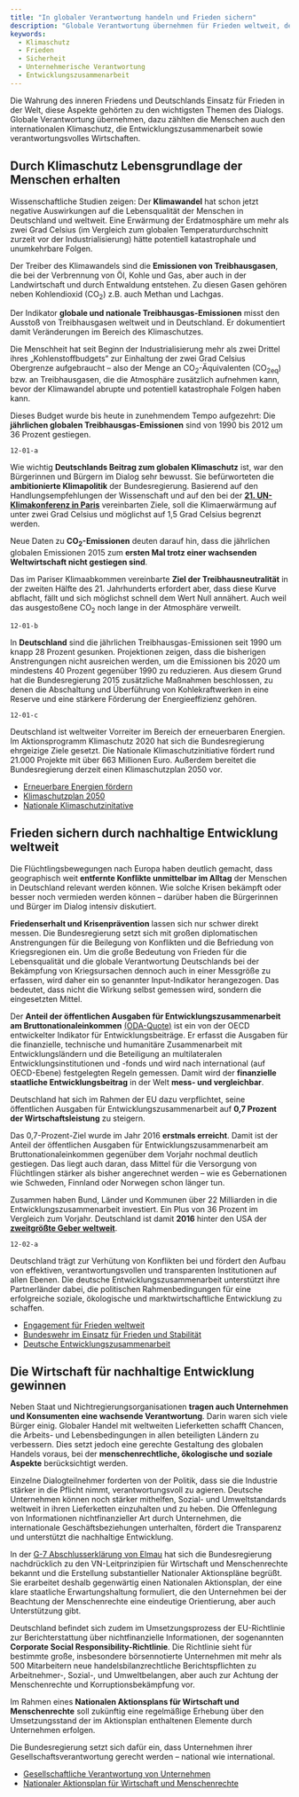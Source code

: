 ```yaml
---
title: "In globaler Verantwortung handeln und Frieden sichern"
description: "Globale Verantwortung übernehmen für Frieden weltweit, den internationalen Klimaschutz und die Entwicklungszusammenarbeit."
keywords:
  - Klimaschutz
  - Frieden
  - Sicherheit
  - Unternehmerische Verantwortung
  - Entwicklungszusammenarbeit
---
```


<!-- Prologue start -->

Die Wahrung des inneren Friedens und Deutschlands Einsatz für Frieden in der Welt, diese Aspekte gehörten zu den wichtigsten Themen des Dialogs. Globale Verantwortung übernehmen, dazu zählten die Menschen auch den internationalen Klimaschutz, die Entwicklungszusammenarbeit sowie verantwortungsvolles Wirtschaften.

<!-- Prologue end -->

<!-- Quote text='Wenn wir gut leben und arbeiten wollen, brauchen wir Frieden. Frieden ist die Basis für alles andere.' source='aus dem Bürgerdialog der AWO Berlin am 17. Juni 2015' -->

## Durch Klimaschutz Lebensgrundlage der Menschen erhalten

Wissenschaftliche Studien zeigen: Der **Klimawandel** hat schon jetzt negative Auswirkungen auf die Lebensqualität der Menschen in Deutschland und weltweit. Eine Erwärmung der Erdatmosphäre um mehr als zwei Grad Celsius (im Vergleich zum globalen Temperaturdurchschnitt zurzeit vor der Industrialisierung) hätte potentiell katastrophale und unumkehrbare Folgen.

<!-- Quote text='[Klimaschutz] das reicht ja nicht nur in Deutschland, das [...] ist doch ein weltweites Problem.' source='aus dem Bürgerdialog der Caritas in Frankfurt am Main am 3. Juni 2015' -->

Der Treiber des Klimawandels sind die **Emissionen von Treibhausgasen**, die bei der Verbrennung von Öl, Kohle und Gas, aber auch in der Landwirtschaft und durch Entwaldung entstehen. Zu diesen Gasen gehören neben Kohlendioxid (CO<sub>2</sub>) z.B. auch Methan und Lachgas.

Der Indikator **globale und nationale Treibhausgas-Emissionen** misst den Ausstoß von Treibhausgasen weltweit und in Deutschland. Er dokumentiert damit Veränderungen im Bereich des Klimaschutzes.

<!-- ColumnContainer start -->

<!-- ColumnLeft start -->

Die Menschheit hat seit Beginn der Industrialisierung mehr als zwei Drittel ihres „Kohlenstoffbudgets“ zur Einhaltung der zwei Grad Celsius Obergrenze aufgebraucht – also der Menge an CO<sub>2</sub>-Äquivalenten (CO<sub>2eq</sub>) bzw. an Treibhausgasen, die die Atmosphäre zusätzlich aufnehmen kann, bevor der Klimawandel abrupte und potentiell katastrophale Folgen haben kann.

Dieses Budget wurde bis heute in zunehmendem Tempo aufgezehrt: Die **jährlichen globalen Treibhausgas-Emissionen** sind von 1990 bis 2012 um 36 Prozent gestiegen.

<!-- ColumnLeft end -->

<!-- ColumnRight start -->

```chart
12-01-a
```

<!-- ColumnRight end -->

<!-- ColumnContainer end -->

Wie wichtig **Deutschlands Beitrag zum globalen Klimaschutz** ist, war den Bürgerinnen und Bürgern im Dialog sehr bewusst. Sie befürworteten die **ambitionierte Klimapolitik** der Bundesregierung. Basierend auf den Handlungsempfehlungen der Wissenschaft und auf den bei der [**21. UN-Klimakonferenz in Paris**](http://www.bmub.bund.de/cop21/) vereinbarten Ziele, soll die Klimaerwärmung auf unter zwei Grad Celsius und möglichst auf 1,5 Grad Celsius begrenzt werden.

<!-- ColumnContainer start -->

<!-- ColumnLeft start -->

Neue Daten zu **CO<sub>2</sub>-Emissionen** deuten darauf hin, dass die jährlichen globalen Emissionen 2015 zum **ersten Mal trotz einer wachsenden Weltwirtschaft nicht gestiegen sind**.

Das im Pariser Klimaabkommen vereinbarte **Ziel der Treibhausneutralität** in der zweiten Hälfte des 21. Jahrhunderts erfordert aber, dass diese Kurve abflacht, fällt und sich möglichst schnell dem Wert Null annähert. Auch weil das ausgestoßene CO<sub>2</sub> noch lange in der Atmosphäre verweilt.

<!-- ColumnLeft end -->

<!-- ColumnRight start -->

```chart
12-01-b
```

<!-- ColumnRight end -->

<!-- ColumnContainer end -->

In **Deutschland** sind die jährlichen Treibhausgas-Emissionen seit 1990 um knapp 28 Prozent gesunken. Projektionen zeigen, dass die bisherigen Anstrengungen nicht ausreichen werden, um die Emissionen bis 2020 um mindestens 40 Prozent gegenüber 1990 zu reduzieren. Aus diesem Grund hat die Bundesregierung 2015 zusätzliche Maßnahmen beschlossen, zu denen die Abschaltung und Überführung von Kohlekraftwerken in eine Reserve und eine stärkere Förderung der Energieeffizienz gehören.

```chart
12-01-c
```

<!-- GovernmentMeasures start -->

Deutschland ist weltweiter Vorreiter im Bereich der erneuerbaren Energien. Im Aktionsprogramm Klimaschutz 2020 hat sich die Bundesregierung ehrgeizige Ziele gesetzt. Die Nationale Klimaschutzinitiative fördert rund 21.000 Projekte mit über 663 Millionen Euro. Außerdem bereitet die Bundesregierung derzeit einen Klimaschutzplan 2050 vor.

- [Erneuerbare Energien fördern](https://www.bmwi.de/DE/Themen/Energie/erneuerbare-energien.html)
- [Klimaschutzplan 2050](http://www.bmub.bund.de/themen/klima-energie/klimaschutz/nationale-klimapolitik/klimaschutzplan-2050/)
- [Nationale Klimaschutzinitative](https://www.klimaschutz.de/)

<!-- GovernmentMeasures end -->

## Frieden sichern durch nachhaltige Entwicklung weltweit

Die Flüchtlingsbewegungen nach Europa haben deutlich gemacht, dass geographisch weit **entfernte Konflikte unmittelbar im Alltag** der Menschen in Deutschland relevant werden können. Wie solche Krisen bekämpft oder besser noch vermieden werden können – darüber haben die Bürgerinnen und Bürger im Dialog intensiv diskutiert.

<!-- Quote text='Unsicherheit fühle ich weniger zur Rentenentwicklung als vor Umweltveränderungen, Kriegsgefahr, Krisen und äußerer Bedrohung.' source='aus dem Bürgerdialog des Slubfurt e.V. in Frankfurt/Oder am 3. Juli 2015' -->

**Friedenserhalt und Krisenprävention** lassen sich nur schwer direkt messen. Die Bundesregierung setzt sich mit großen diplomatischen Anstrengungen für die Beilegung von Konflikten und die Befriedung von Kriegsregionen ein. Um die große Bedeutung von Frieden für die Lebensqualität und die globale Verantwortung Deutschlands bei der Bekämpfung von Kriegsursachen dennoch auch in einer Messgröße zu erfassen, wird daher ein so genannter Input-Indikator herangezogen. Das bedeutet, dass nicht die Wirkung selbst gemessen wird, sondern die eingesetzten Mittel.

Der **Anteil der öffentlichen Ausgaben für Entwicklungszusammenarbeit am Bruttonationaleinkommen** [(ODA-Quote)](http://www.bmz.de/de/ministerium/zahlen_fakten/oda/index.html) ist ein von der OECD entwickelter Indikator für Entwicklungsbeiträge. Er erfasst die Ausgaben für die finanzielle, technische und humanitäre Zusammenarbeit mit Entwicklungsländern und die Beteiligung an multilateralen Entwicklungsinstitutionen und -fonds und wird nach international (auf OECD-Ebene) festgelegten Regeln gemessen. Damit wird der **finanzielle staatliche Entwicklungsbeitrag** in der Welt **mess- und vergleichbar**.

<!-- ColumnContainer start -->

<!-- ColumnLeft start -->

Deutschland hat sich im Rahmen der EU dazu verpflichtet, seine öffentlichen Ausgaben für Entwicklungszusammenarbeit auf **0,7 Prozent der Wirtschaftsleistung** zu steigern.

Das 0,7-Prozent-Ziel wurde im Jahr 2016 **erstmals erreicht**. Damit ist der Anteil der öffentlichen Ausgaben für Entwicklungszusammenarbeit am Bruttonationaleinkommen gegenüber dem Vorjahr nochmal deutlich gestiegen. Das liegt auch daran, dass Mittel für die Versorgung von Flüchtlingen stärker als bisher angerechnet werden – wie es Gebernationen wie Schweden, Finnland oder Norwegen schon länger tun.

Zusammen haben Bund, Länder und Kommunen über 22 Milliarden in die Entwicklungszusammenarbeit investiert. Ein Plus von 36 Prozent im Vergleich zum Vorjahr. Deutschland ist damit **2016** hinter den USA der [**zweitgrößte Geber weltweit**](http://www.oecd.org/dac/financing-sustainable-development/development-finance-data/ODA-2016-complete-data-tables.pdf).

<!-- ColumnLeft end -->

<!-- ColumnRight start -->

```chart
12-02-a
```
<!-- ColumnRight end -->

<!-- ColumnContainer end -->


<!-- GovernmentMeasures start -->

Deutschland trägt zur Verhütung von Konflikten bei und fördert den Aufbau von effektiven, verantwortungsvollen und transparenten Institutionen auf allen Ebenen. Die deutsche Entwicklungszusammenarbeit unterstützt ihre Partnerländer dabei, die politischen Rahmenbedingungen für eine erfolgreiche soziale, ökologische und marktwirtschaftliche Entwicklung zu schaffen.

- [Engagement für Frieden weltweit](http://www.auswaertiges-amt.de/DE/Aussenpolitik/Friedenspolitik/Friedenspolitik_node.html)
- [Bundeswehr im Einsatz für Frieden und Stabilität](https://www.bmvg.de/portal/a/bmvg/!ut/p/c4/DcWxDYAgEAXQWVyA6-3cQm0I4AE_IBBATJxe8opHJ01JDTjVkZOKtNNhsOpX6Hs40WA8V8_oreSIjiAYqan-SftwlRcnaSt4TiVsyw9X4dH-/)
- [Deutsche Entwicklungszusammenarbeit](http://www.bmz.de/de/themen/index.html)

<!-- GovernmentMeasures end -->


## Die Wirtschaft für nachhaltige Entwicklung gewinnen

Neben Staat und Nichtregierungsorganisationen **tragen auch Unternehmen und Konsumenten eine wachsende Verantwortung**. Darin waren sich viele Bürger einig. Globaler Handel mit weltweiten Lieferketten schafft Chancen, die Arbeits- und Lebensbedingungen in allen beteiligten Ländern zu verbessern. Dies setzt jedoch eine gerechte Gestaltung des globalen Handels voraus, bei der **menschenrechtliche, ökologische und soziale Aspekte** berücksichtigt werden.

<!-- Quote text='[...] Ich denke, dass wir Weltbürger sind und durch Globalisierungseffekte auf einem langen Zeithorizont [zum Beispiel] die chinesische Lebensqualität die deutsche beeinflusst und umgekehrt.' source='aus einer Online-Antwort vom 11. Juli 2015' -->

Einzelne Dialogteilnehmer forderten von der Politik, dass sie die Industrie stärker in die Pflicht nimmt, verantwortungsvoll zu agieren. Deutsche Unternehmen können noch stärker mithelfen, Sozial- und Umweltstandards weltweit in ihren Lieferketten einzuhalten und zu heben. Die Offenlegung von Informationen nichtfinanzieller Art durch Unternehmen, die internationale Geschäftsbeziehungen unterhalten, fördert die Transparenz und unterstützt die nachhaltige Entwicklung.

In der [G-7 Abschlusserklärung von Elmau](https://www.bundesregierung.de/Content/DE/StatischeSeiten/G7/g7-gipfel-dokumente.html) hat sich die Bundesregierung nachdrücklich zu den VN-Leitprinzipien für Wirtschaft und Menschenrechte bekannt und die Erstellung substantieller Nationaler Aktionspläne begrüßt. Sie erarbeitet deshalb gegenwärtig einen Nationalen Aktionsplan, der eine klare staatliche Erwartungshaltung formuliert, die den Unternehmen bei der Beachtung der Menschenrechte eine eindeutige Orientierung, aber auch Unterstützung gibt.

Deutschland befindet sich zudem im Umsetzungsprozess der EU-Richtlinie zur Berichterstattung über nichtfinanzielle Informationen, der sogenannten **Corporate Social Responsibility-Richtlinie**. Die Richtlinie sieht für bestimmte große, insbesondere börsennotierte Unternehmen mit mehr als 500 Mitarbeitern neue handelsbilanzrechtliche Berichtspflichten zu Arbeitnehmer-, Sozial-, und Umweltbelangen, aber auch zur Achtung der Menschenrechte und Korruptionsbekämpfung vor.

Im Rahmen eines **Nationalen Aktionsplans für Wirtschaft und Menschenrechte** soll zukünftig eine regelmäßige Erhebung über den Umsetzungsstand der im Aktionsplan enthaltenen Elemente durch Unternehmen erfolgen.

<!-- GovernmentMeasures start -->

Die Bundesregierung setzt sich dafür ein, dass Unternehmen ihrer Gesellschaftsverantwortung gerecht werden – national wie international.
- [Gesellschaftliche Verantwortung von Unternehmen](http://www.csr-in-deutschland.de/DE/Startseite/start.html)
- [Nationaler Aktionsplan für Wirtschaft und Menschenrechte](http://www.auswaertiges-amt.de/DE/Aussenpolitik/Aussenwirtschaft/Wirtschaft-und-Menschenrechte/Uebersicht_node.html)

<!-- GovernmentMeasures end -->
